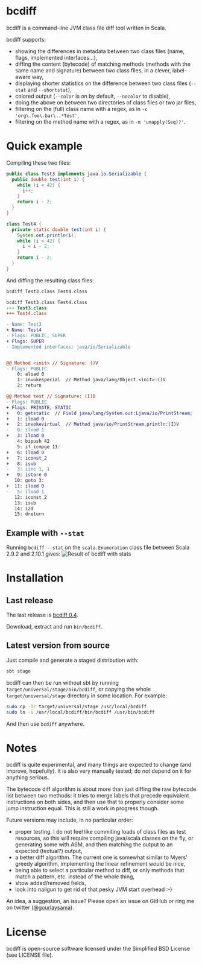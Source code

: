 # bcdiff

bcdiff is a command-line JVM class file diff tool written in Scala.

bcdiff supports:

 * showing the differences in metadata between two class files (name, flags, implemented interfaces...),
 * diffing the content (bytecode) of matching methods (methods with the same name and signature) between two class files, in a clever, label-aware way,
 * displaying shorter statistics on the difference between two class files (`--stat` and `--shortstat`),
 * colored output (`--color` is on by default, `--nocolor` to disable),
 * doing the above on between two directories of class files or two jar files,
 * filtering on the (full) class name with a regex, as in `-c 'org\.foo\.bar\..*Test'`,
 * filtering on the method name with a regex, as in `-m 'unapply(Seq)?'`.

# Quick example

Compiling these two files:

```java
public class Test3 implements java.io.Serializable {
  public double test(int i) {
    while (i < 42) {
      i++;
    }
    return i - 2;
  }
}
```

```java
class Test4 {
  private static double test(int i) {
    System.out.println(i);
    while (i < 42) {
      i = i - 2;
    }
    return i - 2;
  }
}
```

And diffing the resulting class files:

```sh
bcdiff Test3.class Test4.class
```

```diff
bcdiff Test3.class Test4.class
--- Test3.class
+++ Test4.class

- Name: Test3
+ Name: Test4
- Flags: PUBLIC, SUPER
+ Flags: SUPER
- Implemented interfaces: java/io/Serializable


@@ Method <init> // Signature: ()V
- Flags: PUBLIC
    0: aload 0
    1: invokespecial  // Method java/lang/Object.<init>:()V
    2: return

@@ Method test // Signature: (I)D
- Flags: PUBLIC
+ Flags: PRIVATE, STATIC
+   0: getstatic  // Field java/lang/System.out:Ljava/io/PrintStream;
+   1: iload 0
+   2: invokevirtual  // Method java/io/PrintStream.println:(I)V
-   0: iload 1
+   3: iload 0
    4: bipush 42
    5: if_icmpge 11:
+   6: iload 0
+   7: iconst_2
+   8: isub
-   3: iinc 1, 1
+   9: istore 0
   10: goto 3:
+  11: iload 0
-   5: iload 1
   12: iconst_2
   13: isub
   14: i2d
   15: dreturn
```

## Example with `--stat`

Running `bcdiff --stat` on the `scala.Enumeration` class file between Scala 2.9.2 and 2.10.1 gives:
![Result of bcdiff with stats](http://static.antoine.gourlay.fr/bcdiff/images/readme2.png)

# Installation

## Last release

The last release is [bcdiff 0.4](https://github.com/gourlaysama/bcdiff/releases/tag/v0.4).

Download, extract and run `bin/bcdiff`.

## Latest version from source

Just compile and generate a staged distribution with:

```sh
sbt stage
```

bcdiff can then be run without sbt by running `target/universal/stage/bin/bcdiff`, or copying the whole `target/universal/stage` directory in some location.
For example:

```sh
sudo cp -Tr target/universal/stage /usr/local/bcdiff
sudo ln -s /usr/local/bcdiff/bin/bcdiff /usr/bin/bcdiff
```
And then use `bcdiff` anywhere.

# Notes

bcdiff is quite experimental, and many things are expected to change (and improve, hopefully). It is also very manually tested; do not depend on it for anything serious.

The bytecode diff algorithm is about more than just diffing the raw bytecode list between two methods: it tries to merge labels that precede equivalent instructions on both sides, and then use that to properly consider some jump instruction equal. This is still a work in progress though.

Future versions may include, in no particular order:
 * proper testing. I do not feel like commiting loads of class files as test resources, so this will require compiling java/scala classes on the fly, or generating some with ASM, and then matching the output to an expected (textual?) output,
 * a better diff algorithm. The current one is somewhat similar to Myers' greedy algorithm, implementing the linear refinement would be nice,
 * being able to select a particular method to diff, or only methods that match a pattern, etc. instead of the whole thing,
 * show added/removed fields,
 * look into nailgun to get rid of that pesky JVM start overhead :-)

An idea, a suggestion, an issue? Please open an issue on GitHub or ring me on twitter ([@gourlaysama](https://twitter.com/gourlaysama)).

# License

bcdiff is open-source software licensed under the Simplified BSD License (see LICENSE file).
